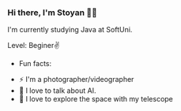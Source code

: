 ### Hi there, I'm Stoyan 🧑‍💻


I'm currently studying Java at SoftUni.

Level: Beginer✌️



  * Fun facts:
 - ⚡  I'm a photographer/videographer
 - 🤖  I love to talk about AI.
 - 🔭  I love to explore the space with my telescope
 
 
 

